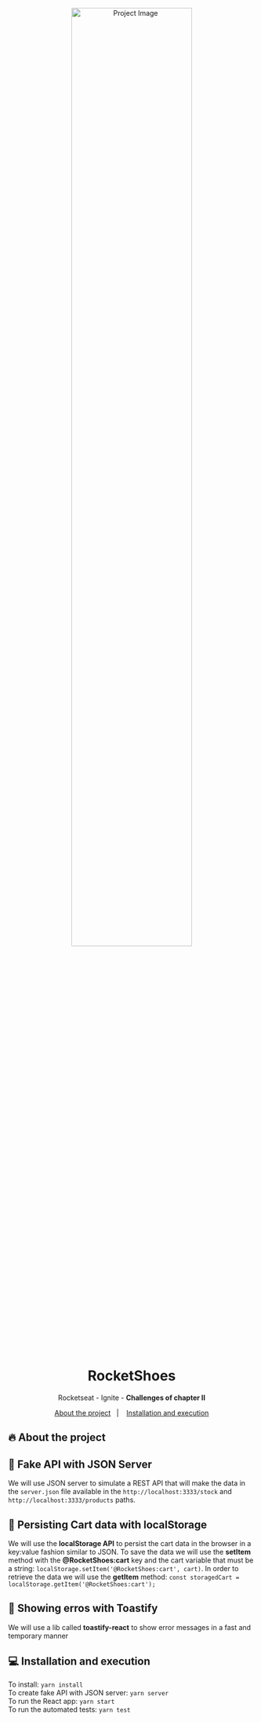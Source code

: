 <p align="center">
    <img width="70%" src="https://imgur.com/A7rMmdK.png" alt="Project Image"/>
</p>

<h1 align="center">RocketShoes</h1>
<p align="center">Rocketseat - Ignite - <strong>Challenges of chapter II</strong></p>
<p align="center">
  <a href="#-about-the-project">About the project</a>&nbsp;&nbsp;&nbsp;|&nbsp;&nbsp;&nbsp;
  <a href="#-installation-and-execution">Installation and execution</a>
</p>

## 🔥 About the project


## 🌵 Fake API with JSON Server
We will use JSON server to simulate a REST API that will make the data in the `server.json` file available in the `http://localhost:3333/stock` and `http://localhost:3333/products` paths.

## 💾 Persisting Cart data with localStorage
We will use the **localStorage API** to persist the cart data in the browser in a key:value fashion similar to JSON. To save the data we will use the **setItem** method with the **@RocketShoes:cart** key and the cart variable that must be a string: ``localStorage.setItem('@RocketShoes:cart', cart)``. In order to retrieve the data we will use the **getItem** method: ``const storagedCart = localStorage.getItem('@RocketShoes:cart');``

## 🥪 Showing erros with Toastify
We will use a lib called **toastify-react** to show error messages in a fast and temporary manner


## 💻 Installation and execution
To install: `yarn install`<br>
To create fake API with JSON server: `yarn server`<br>
To run the React app: `yarn start`<br>
To run the automated tests: `yarn test`<br>
